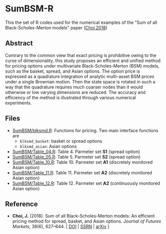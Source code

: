 # SumBSM-R

This the set of R codes used for the numerical examples of the "Sum of all Black-Scholes-Merton models" paper ([Choi 2018])

## Abstract
Contrary to the common view that exact pricing is prohibitive owing to the curse of dimensionality, this study proposes an efficient and unified method for pricing options under multivariate Black-Scholes-Merton (BSM) models, such as the basket, spread, and Asian options. The option price is expressed as a quadrature integration of analytic multi-asset BSM prices under a single Brownian motion. Then the state space is rotated in such a way that the quadrature requires much coarser nodes than it would otherwise or low varying dimensions are reduced. The accuracy and efficiency of the method is illustrated through various numerical experiments.

## Files
* [SumBSM/blksmd.R](SumBSM/blksmd.R): Functions for pricing. Two main interface functions are 
  * `blksmd_basket`: basket or spread options
  * `blksmd_asian`: Asian options 
* [SumBSM/Table_04.R](SumBSM/Table_10.R): Table 4. Parmeter set __S1__ (spread option)
* [SumBSM/Table_05.R](SumBSM/Table_11.R): Table 5. Parmeter set __S2__ (spread option)
* [SumBSM/Table_10.R](SumBSM/Table_10.R): Table 10. Parmeter set __A1__ (discretely monitored Asian option)
* [SumBSM/Table_11.R](SumBSM/Table_11.R): Table 11. Parmeter set __A2__ (discretely monitored Asian option)
* [SumBSM/Table_12.R](SumBSM/Table_12.R): Table 12. Parmeter set __A2__ (continuously monitored Asian option)

## Reference
* __Choi, J.__ (2018). Sum of all Black-Scholes-Merton models: An efficient pricing method for spread, basket, and Asian options. *Journal of Futures Markets*, 38(6), 627–644. [ [DOI](https://doi.org/10.1002/fut.21909) | [SSRN](http://ssrn.com/abstract=2913048) | [arXiv](http://arxiv.org/abs/1805.03172) ]

[Choi 2018]: https://doi.org/10.1002/fut.21909
